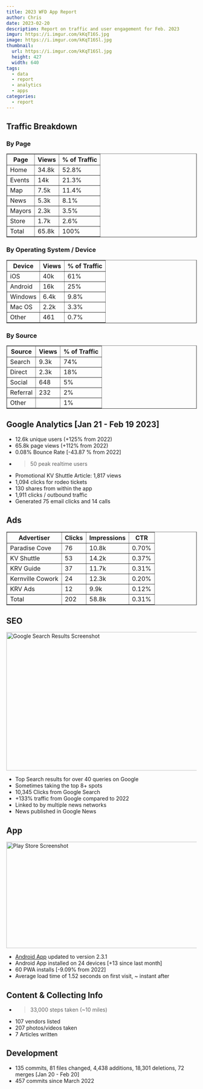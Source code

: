 ```yaml
---
title: 2023 WFD App Report
author: Chris
date: 2023-02-20
description: Report on traffic and user engagement for Feb. 2023
imgur: https://i.imgur.com/kKqT16S.jpg
image: https://i.imgur.com/kKqT16Sl.jpg
thumbnail:
  url: https://i.imgur.com/kKqT16Sl.jpg
  height: 427
  width: 640
tags:
  - data
  - report
  - analytics
  - apps
categories:
  - report
---
```

## Traffic Breakdown

### By Page
<table border="1"><thead><tr><th>Page</th><th>Views</th><th>% of Traffic</th></tr></thead><tbody><tr><td>Home</td><td>34.8k</td><td>52.8%</td></tr><tr><td>Events</td><td>14k</td><td>21.3%</td></tr><tr><td>Map</td><td>7.5k</td><td>11.4%</td></tr><tr><td>News</td><td>5.3k</td><td>8.1%</td></tr><tr><td>Mayors</td><td>2.3k</td><td>3.5%</td></tr><tr><td>Store</td><td>1.7k</td><td>2.6%</td></tr><tr><td>Total</td><td>65.8k</td><td>100%</td></tr></tbody></table>

### By Operating System / Device

<table border="1"><thead><tr><th>Device</th><th>Views</th><th>% of Traffic</th></tr></thead><tbody><tr><td>iOS</td><td>40k</td><td>61%</td></tr><tr><td>Android</td><td>16k</td><td>25%</td></tr><tr><td>Windows</td><td>6.4k</td><td>9.8%</td></tr><tr><td>Mac OS</td><td>2.2k</td><td>3.3%</td></tr><tr><td>Other</td><td>461</td><td>0.7%</td></tr></tbody></table>

### By Source

<table border="1"><thead><tr><th>Source</th><th>Views</th><th>% of Traffic</th></tr></thead><tbody><tr><td>Search</td><td>9.3k</td><td>74%</td></tr><tr><td>Direct</td><td>2.3k</td><td>18%</td></tr><tr><td>Social</td><td>648</td><td>5%</td></tr><tr><td>Referral</td><td>232</td><td>2%</td></tr><tr><td>Other</td><td></td><td>1%</td></tr></tbody></table>

## Google Analytics [Jan 21 - Feb 19 2023]
- 12.6k unique users (+125% from 2022)
- 65.8k page views (+112% from 2022)
- 0.08% Bounce Rate [-43.87 % from 2022]
- > 50 peak realtime users
- Promotional KV Shuttle Article: 1,817 views
- 1,094 clicks for rodeo tickets
- 130 shares from within the app
- 1,911 clicks / outbound traffic
- Generated 75 email clicks and 14 calls

## Ads
<table border="1"><thead><tr><th>Advertiser</th><th>Clicks</th><th>Impressions</th><th>CTR</th></tr></thead><tbody><tr><td>Paradise Cove</td><td>76</td><td>10.8k</td><td>0.70%</td></tr><tr><td>KV Shuttle</td><td>53</td><td>14.2k</td><td>0.37%</td></tr><tr><td>KRV Guide</td><td>37</td><td>11.7k</td><td>0.31%</td></tr><tr><td>Kernville Cowork</td><td>24</td><td>12.3k</td><td>0.20%</td></tr><tr><td>KRV Ads</td><td>12</td><td>9.9k</td><td>0.12%</td></tr><tr><td>Total</td><td>202</td><td>58.8k</td><td>0.31%</td></tr></tbody></table>

## SEO
<div class="center">
  <img src="https://i.imgur.com/vRO3dekl.jpg" crossorigin="anonymous" referrerpolicy="no-referrer" loading="lazy" alt="Google Search Results Screenshot" width="640" height="366" />
</div>

- Top Search results for over 40 queries on Google
- Sometimes taking the top 8+ spots
- 10,345 Clicks from Google Search
- +133% traffic from Google compared to 2022
- Linked to by multiple news networks
- News published in Google News

## App
<div class="center">
  <img src="https://i.imgur.com/dHOd4hQl.jpg" crossorigin="anonymous" referrerpolicy="no-referrer" loading="lazy" alt="Play Store Screenshot" width="640" height="281" />
</div>

- [Android App](https://play.google.com/store/apps/details?id=com.whiskey_flats.twa) updated to version 2.3.1
- Android App installed on 24 devices [+13 since last month]
- 60 PWA installs [-9.09% from 2022]
- Average load time of 1.52 seconds on first visit, ~ instant after

## Content & Collecting Info
- > 33,000 steps taken (~10 miles)
- 107 vendors listed
- 207 photos/videos taken
- 7 Articles written

## Development
- 135 commits, 81 files changed, 4,438 additions, 18,301 deletions, 72 merges [Jan 20 - Feb 20]
- 457 commits since March 2022
